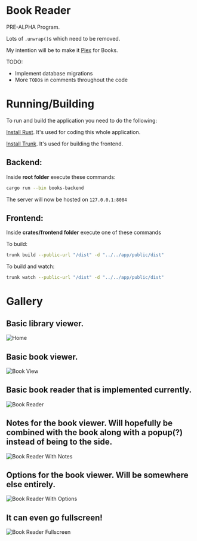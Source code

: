 # Book Reader

PRE-ALPHA Program.

Lots of `.unwrap()`s which need to be removed.

My intention will be to make it [Plex](https://plex.tv) for Books.

TODO:
 - Implement database migrations
 - More `TODO`s in comments throughout the code


# Running/Building

To run and build the application you need to do the following:

[Install Rust](https://www.rust-lang.org/). It's used for coding this whole application.

[Install Trunk](https://trunkrs.dev/#install). It's used for building the frontend.


## Backend:
Inside **root folder** execute these commands:
```bash
cargo run --bin books-backend
```

The server will now be hosted on `127.0.0.1:8084`

## Frontend:
Inside **crates/frontend folder** execute one of these commands

To build:
```bash
trunk build --public-url "/dist" -d "../../app/public/dist"
```

To build and watch:
```bash
trunk watch --public-url "/dist" -d "../../app/public/dist"
```



# Gallery

## Basic library viewer.
![Home](https://i.thick.at/SelfDispleasedNewt513.jpeg)

## Basic book viewer.
![Book View](https://i.thick.at/UnrousedCuran345.png)

## Basic book reader that is implemented currently.
![Book Reader](https://i.thick.at/UnreckonableSparrow115.png)

## Notes for the book viewer. Will hopefully be combined with the book along with a popup(?) instead of being to the side.
![Book Reader With Notes](https://i.thick.at/BrannierShay152.png)

## Options for the book viewer. **Will be somewhere else entirely.**
![Book Reader With Options](https://i.thick.at/AdmissiveFlyingSquirrel582.png)

## It can even go fullscreen!
![Book Reader Fullscreen](https://i.thick.at/WayfarerHastingsPursuivant867.png)